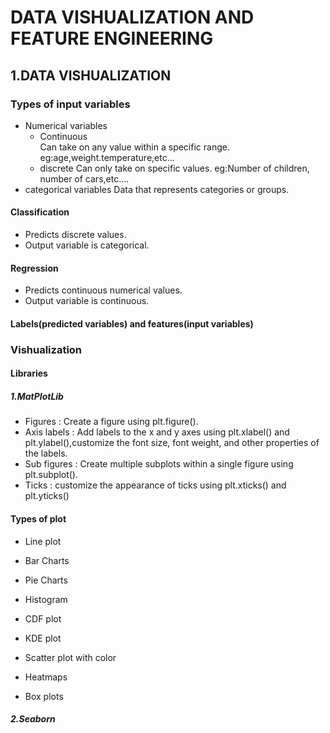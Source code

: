 # DATA VISHUALIZATION AND FEATURE ENGINEERING
## 1.DATA VISHUALIZATION
### Types of input variables
* Numerical variables
  - Continuous\
     Can take on any value within a specific range.
      eg:age,weight.temperature,etc...
  - discrete
     Can only take on specific values.
      eg:Number of children, number of cars,etc....
* categorical variables
    Data that represents categories or groups.
#### Classification 
* Predicts discrete values.
* Output variable is categorical.
#### Regression
* Predicts continuous numerical values.
* Output variable is continuous.
#### Labels(predicted variables) and features(input variables)
### Vishualization
#### Libraries
##### 1.MatPlotLib
  - Figures : Create a figure using plt.figure().
  - Axis labels : Add labels to the x and y axes using plt.xlabel() and plt.ylabel(),customize the font size, font weight, and other properties of the labels.
  - Sub figures : Create multiple subplots within a single figure using plt.subplot().
  - Ticks : customize the appearance of ticks using plt.xticks() and plt.yticks()
#### Types of plot
* Line plot
  
* Bar Charts
* Pie Charts
* Histogram
* CDF plot
* KDE plot
* Scatter plot with color
* Heatmaps
* Box plots

##### 2.Seaborn
